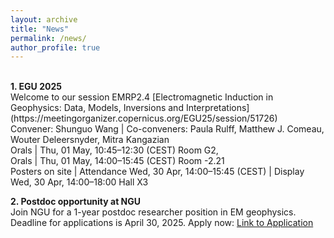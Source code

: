 ```yaml
---
layout: archive
title: "News" 
permalink: /news/ 
author_profile: true
---
```


<br>
<b>1. EGU 2025</b> <br>
Welcome to our session EMRP2.4
[Electromagnetic Induction in Geophysics: Data, Models, Inversions and Interpretations](https://meetingorganizer.copernicus.org/EGU25/session/51726)
<br> Convener: Shunguo Wang | Co-conveners: Paula Rulff, Matthew J. Comeau, Wouter Deleersnyder, Mitra Kangazian
<br> Orals | Thu, 01 May, 10:45–12:30 (CEST) Room G2, 
<br> Orals | Thu, 01 May, 14:00–15:45 (CEST) Room -2.21
<br> Posters on site | Attendance Wed, 30 Apr, 14:00–15:45 (CEST) | Display Wed, 30 Apr, 14:00–18:00 Hall X3
<br>

<b>2. Postdoc opportunity at NGU </b> <br>
Join NGU for a 1-year postdoc researcher position in EM geophysics. Deadline for applications is April 30, 2025.
Apply now: [Link to Application](https://lnkd.in/d4KkVUgZ)

<br>
